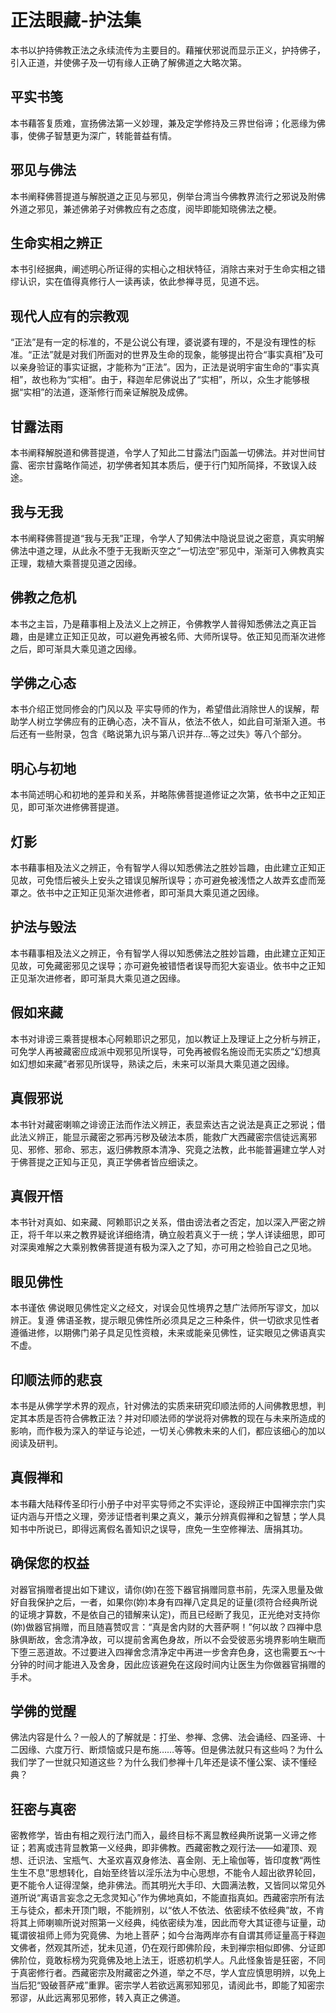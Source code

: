 # 正法眼藏-护法集

本书以护持佛教正法之永续流传为主要目的。藉摧伏邪说而显示正义，护持佛子，引入正道，并使佛子及一切有缘人正确了解佛道之大略次第。

## 平实书笺

本书藉答复质难，宣扬佛法第一义妙理，兼及定学修持及三界世俗谛；化恶缘为佛事，使佛子智慧更为深广，转能普益有情。

## 邪见与佛法

本书阐释佛菩提道与解脱道之正见与邪见，例举台湾当今佛教界流行之邪说及附佛外道之邪见，兼述佛弟子对佛教应有之态度，阅毕即能知晓佛法之梗。

## 生命实相之辨正

本书引经据典，阐述明心所证得的实相心之相状特征，消除古来对于生命实相之错缪认识，实在值得真修行人一读再读，依此参禅寻觅，见道不远。

## 现代人应有的宗教观

“正法”是有一定的标准的，不是公说公有理，婆说婆有理的，不是没有理性的标准。“正法”就是对我们所面对的世界及生命的现象，能够提出符合“事实真相”及可以亲身验证的事实证据，才能称为“正法”。因为，正法是说明宇宙生命的“事实真相”，故也称为“实相”。由于，释迦牟尼佛说出了“实相”，所以，众生才能够根据“实相”的法道，逐渐修行而亲证解脱及成佛。

## 甘露法雨

本书阐释解脱道和佛菩提道，令学人了知此二甘露法门函盖一切佛法。并对世间甘露、密宗甘露略作简述，初学佛者知其本质后，便于行门知所简择，不致误入歧途。

## 我与无我

本书阐释佛菩提道“我与无我”正理，令学人了知佛法中隐说显说之密意，真实明解佛法中道之理，从此永不堕于无我断灭空之“一切法空”邪见中，渐渐可入佛教真实正理，栽植大乘菩提见道之因缘。

## 佛教之危机

本书之主旨，乃是藉事相上及法义上之辨正，令佛教学人普得知悉佛法之真正旨趣，由是建立正知正见故，可以避免再被名师、大师所误导。依正知见而渐次进修之后，即可渐具大乘见道之因缘。

## 学佛之心态

本书介绍正觉同修会的门风以及 平实导师的作为，希望借此消除世人的误解，帮助学人树立学佛应有的正确心态，决不盲从，依法不依人，如此自可渐渐入道。书后还有一些附录，包含《略说第九识与第八识并存…等之过失》等八个部分。

## 明心与初地

本书简述明心和初地的差异和关系，并略陈佛菩提道修证之次第，依书中之正知正见，即可渐次进修佛菩提道。

## 灯影

本书藉事相及法义之辨正，令有智学人得以知悉佛法之胜妙旨趣，由此建立正知正见故，可免悟后被头上安头之错误见解所误导；亦可避免被浅悟之人故弄玄虚而笼罩之。依书中之正知正见渐次进修者，即可渐具大乘见道之因缘。

## 护法与毁法

本书藉事相及法义之辨正，令有智学人得以知悉佛法之胜妙旨趣，由此建立正知正见故，可免藏密邪见之误导；亦可避免被错悟者误导而犯大妄语业。依书中之正知正见渐次进修者，即可渐具大乘见道之因缘。

## 假如来藏

本书对诽谤三乘菩提根本心阿赖耶识之邪见，加以教证上及理证上之分析与辨正，可免学人再被藏密应成派中观邪见所误导，可免再被假名施设而无实质之“幻想真如幻想如来藏”者邪见所误导，熟读之后，未来可以渐具大乘见道之因缘。

## 真假邪说

本书针对藏密喇嘛之诽谤正法而作法义辨正，表显索达吉之说法是真正之邪说；借此法义辨正，能显示藏密之邪再污秽及破法本质，能救广大西藏密宗信徒远离邪见、邪修、邪命、邪志，返归佛教原本清净、究竟之法教，此书能普遍建立学人对于佛菩提之正知与正见，真正学佛者皆应细读之。

## 真假开悟

本书针对真如、如来藏、阿赖耶识之关系，借由谤法者之否定，加以深入严密之辨正，将千年以来之教界疑讹详细络清，确立般若真义于一统；学人详读细思，即可对深奥难解之大乘别教佛菩提道有极为深入之了知，亦可用之检验自己之见地。

## 眼见佛性

本书谨依 佛说眼见佛性定义之经文，对误会见性境界之慧广法师所写谬文，加以辨正。复遵 佛语圣教，提示眼见佛性所必须具足之三种条件，供一切欲求见性者遵循进修，以期佛门弟子具足见性资粮，未来或能亲见佛性，证实眼见之佛语真实不虚。

## 印顺法师的悲哀

本书是从佛学学术界的观点，针对佛法的实质来研究印顺法师的人间佛教思想，判定其本质是否符合佛教正法？并对印顺法师的学说将对佛教的现在与未来所造成的影响，而作极为深入的举证与论述，一切关心佛教未来的人们，都应该细心的加以阅读及研判。

## 真假禅和

本书藉大陆释传圣印行小册子中对平实导师之不实评论，逐段辨正中国禅宗宗门实证内涵与开悟之义理，旁涉证悟者判果之真义，兼示分辨真假禅和之智慧；学人具知书中所说已，即得远离假名善知识之误导，庶免一生空修禅法、唐捐其功。

## 确保您的权益

对器官捐赠者提出如下建议，请你(妳)在签下器官捐赠同意书前，先深入思量及做好自我保护之后，一者，如果你(妳)本身有四禅八定具足的证量(须符合经典所说的证境才算数，不是依自己的错解来认定)，而且已经断了我见，正光绝对支持你(妳)做器官捐赠，而且随喜赞叹言：“真是舍内财的大菩萨啊！”何以故？四禅中息脉俱断故，舍念清净故，可以提前舍离色身故，所以不会受彼恶劣境界影响生瞋而下堕三恶道故。不过要进入四禅舍念清净定中再进一步舍弃色身，这也需要五～十分钟的时间才能进入及舍身，因此应该避免在这段时间内让医生为你做器官捐赠的手术。

## 学佛的觉醒

佛法内容是什么？一般人的了解就是：打坐、参禅、念佛、法会诵经、四圣谛、十二因缘、六度万行、断烦恼或只是布施……等等。但是佛法就只有这些吗？为什么我们学了一世就只知道这些？为什么我们参禅十几年还是读不懂公案、读不懂经典？

## 狂密与真密

密教修学，皆由有相之观行法门而入，最终目标不离显教经典所说第一义谛之修证；若离或违背显教第一义经典，即非佛教。西藏密教之观行法——如灌顶、观想、迁识法、宝瓶气、大圣欢喜双身修法、喜金刚、无上瑜伽等，皆印度教“两性生生不息”思想转化，自始至终皆以淫乐法为中心思想，不能令人超出欲界轮回，更不能令人证得涅槃，绝非佛法。而其明光大手印、大圆满法教，又皆同以常见外道所说“离语言妄念之无念灵知心”作为佛地真如，不能直指真如。西藏密宗所有法王与徒众，都未开顶门眼，不能辨别，以“依人不依法、依密续不依经典”故，不肯将其上师喇嘛所说对照第一义经典，纯依密续为准，因此而夸大其证德与证量，动辄谓彼祖师上师为究竟佛、为地上菩萨；如今台海两岸亦有自谓其师证量高于释迦文佛者，然观其所述，犹未见道，仍在观行即佛阶段，未到禅宗相似即佛、分证即佛阶位，竟敢标榜为究竟佛及地上法王，诳惑初机学人。凡此怪象皆是狂密，不同于真密修行者。西藏密宗及附藏密之外道，举之不尽，学人宜应慎思明辨，以免上当后犯“毁破菩萨戒”重罪。密宗学人若欲远离邪知邪见，请阅此书，即能了知密宗邪谬，从此远离邪见邪修，转入真正之佛道。
